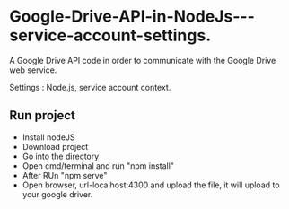 # Google-Drive-API-in-NodeJs---service-account-settings.
A  Google Drive API code in order to communicate with the Google Drive web service.  
  
Settings : Node.js, service account context.

## Run project 
  * Install nodeJS
  * Download project
  * Go into the directory
  * Open cmd/terminal and run "npm install"
  * After RUn "npm serve"
  * Open browser, url-localhost:4300 and upload the file, it will upload to your google driver.

